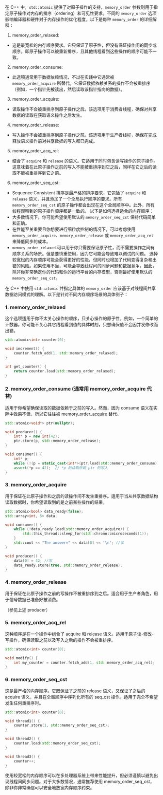 在 C++ 中，`std::atomic` 提供了对原子操作的支持，`memory_order` 参数则用于指定原子操作对内存的排序（ordering）和可见性要求。不同的 `memory_order` 选项影响编译器和硬件对于内存操作的优化程度。以下是每种 `memory_order` 的详细解释：
1. memory_order_relaxed:
- 这是最宽松的内存顺序要求。它只保证了原子性，但没有保证操作间的同步或顺序。即原子操作可以被重新排序，且其他线程看到这些操作的顺序可能不一致。
2. memory_order_consume:
- 此选项通常用于数据依赖情况，不过在实践中它通常被 `memory_order_acquire` 所替代。它保证数据依赖关系的操作不会被重排序（例如，一个指针先被读出，然后读取该指针指向的数据）。
3. memory_order_acquire:
- 读取操作不会被重排序到原子操作之后。该选项用于消费者线程，确保对共享数据的读取在获取语义操作之后发生。
4. memory_order_release:
- 写入操作不会被重排序到原子操作之前。该选项用于生产者线程，确保在完成释放语义操作前对共享数据的写入都已完成。
5. memory_order_acq_rel:
- 结合了 `acquire` 和 `release` 的语义。它适用于同时包含读写操作的原子操作。这意味着在此原子操作之前的写入不能被重排序到它之后，同样在它之后的读取不能被重排序到它之前。
6. memory_order_seq_cst:
- Sequence Consistent 排序是最严格的排序要求，它包括了 `acquire` 和 `release` 语义，并且添加了一个全局执行顺序的要求。所有 `memory_order_seq_cst` 的原子操作都会出现在这个全局顺序中。此外，所有线程观察到的原子操作顺序都是一致的。
以下是如何选择适合的内存顺序：
- 大多数情况下，你可能希望使用默认的 `memory_order_seq_cst` 保持代码简单和正确。
- 在性能至关重要且你想要进行细粒度控制的情况下，可以考虑使用 `memory_order_acquire`、`memory_order_release` 或 `memory_order_acq_rel` 来降低同步的成本。
- `memory_order_relaxed` 可以用于你只需要保证原子性，而不需要操作之间有顺序关系的场景。但是要慎重使用，因为它可能会导致难以调试的问题。
选择较宽松的内存顺序可能会获得更好的性能，但同时也增加了代码变得复杂和出错的风险。如果使用不当，可能会导致线程间的同步问题和数据竞争。因此，除非你非常确定你的代码和你的运行平台的内存模型，否则最好使用默认的 `memory_order_seq_cst`。

在 C++ 中使用 `std::atomic` 并指定具体的 `memory_order` 应该基于对线程间共享数据访问模式的理解。以下是针对不同内存顺序场景的具体例子：

### 1. memory_order_relaxed
这个选项适用于你不太关心操作的顺序，只关心操作的原子性。例如，一个简单的计数器，你可能不关心其它线程看到值的具体时刻，只想确保值不会因并发修改而出错。
```cpp
std::atomic<int> counter(0);

void increment() {
    counter.fetch_add(1, std::memory_order_relaxed);
}

int get_counter() {
    return counter.load(std::memory_order_relaxed);
}
```

### 2. memory_order_consume (通常用 memory_order_acquire 代替)
适用于你希望确保读取的数据依赖于之前的写入。然而，因为 consume 语义在实际中效果不佳，所以它往往被 memory_order_acquire 替代。
```cpp
std::atomic<void*> ptr(nullptr);

void producer() {
    int* p = new int(42);
    ptr.store(p, std::memory_order_release);
}

void consumer() {
    int* p;
    while (!(p = static_cast<int*>(ptr.load(std::memory_order_consume))));
    assert(*p == 42);  // *p 的读取依赖 ptr 的写入
}
```

### 3. memory_order_acquire
用于保证在此原子操作和之后的读操作间不发生重排序。适用于当从共享数据结构读取数据时，你希望读取到的是之前某些操作的结果。
```cpp
std::atomic<bool> data_ready(false);
std::array<int, 5> data;

void consumer() {
    while (!data_ready.load(std::memory_order_acquire)) {
        std::this_thread::sleep_for(std::chrono::microseconds(1));
    }
    std::cout << "The answer=" << data[0] << '\n'; //读
}

void producer() {
    data[0] = 42; //写
    data_ready.store(true, std::memory_order_release);
}
```

### 4. memory_order_release
用于保证在此原子操作之前的写操作不被重排序到之后。适合用于生产者角色，用于信号数据已准备好被消费。

（参见上述 producer）

### 5. memory_order_acq_rel
这种顺序是在一个操作中组合了 acquire 和 release 语义。适用于原子读-修改-写操作，确保读取之前以及写入之后的操作不会被重排序。
```cpp
std::atomic<int> counter(0);

void modify() {
    int my_counter = counter.fetch_add(1, std::memory_order_acq_rel);
}
```

### 6. memory_order_seq_cst
这是最严格的内存顺序。它既保证了之前的 release 语义，又保证了之后的 acquire 语义，并且在全局顺序中序列化所有的 seq_cst 操作。适用于完全不希望发生任何重排序时。
```cpp
std::atomic<int> counter(0);

void thread1() {
    counter.store(1, std::memory_order_seq_cst);
}

void thread2() {
    counter.load(std::memory_order_seq_cst);
}

void thread3() {
    counter++;
}
```
使用较宽松的内存顺序可以在多处理器系统上带来性能提升，但必须谨慎以避免出现线程间同步问题。对于大多数情况，通常推荐使用 memory_order_seq_cst，除非你非常确信可以安全地放宽内存顺序约束。




